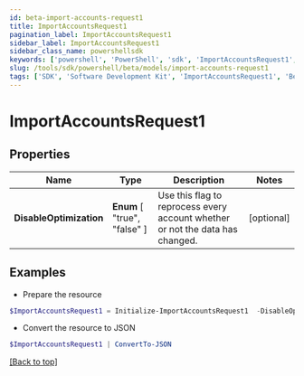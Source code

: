 ```yaml
---
id: beta-import-accounts-request1
title: ImportAccountsRequest1
pagination_label: ImportAccountsRequest1
sidebar_label: ImportAccountsRequest1
sidebar_class_name: powershellsdk
keywords: ['powershell', 'PowerShell', 'sdk', 'ImportAccountsRequest1', 'BetaImportAccountsRequest1'] 
slug: /tools/sdk/powershell/beta/models/import-accounts-request1
tags: ['SDK', 'Software Development Kit', 'ImportAccountsRequest1', 'BetaImportAccountsRequest1']
---
```



# ImportAccountsRequest1

## Properties

Name | Type | Description | Notes
------------ | ------------- | ------------- | -------------
**DisableOptimization** |  **Enum** [  "true",    "false" ] | Use this flag to reprocess every account whether or not the data has changed. | [optional] 

## Examples

- Prepare the resource
```powershell
$ImportAccountsRequest1 = Initialize-ImportAccountsRequest1  -DisableOptimization true
```

- Convert the resource to JSON
```powershell
$ImportAccountsRequest1 | ConvertTo-JSON
```


[[Back to top]](#) 

